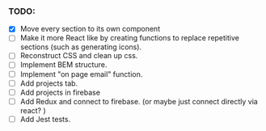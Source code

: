### TODO:
- [x] Move every section to its own component
- [ ] Make it more React like by creating functions to replace repetitive sections (such as generating icons).
- [ ] Reconstruct CSS and clean up css.
- [ ] Implement BEM structure.
- [ ] Implement "on page email" function.
- [ ] Add projects tab.
- [ ] Add projects in firebase 
- [ ] Add Redux and connect to firebase. (or maybe just connect directly via react? ) 
- [ ] Add Jest tests.
